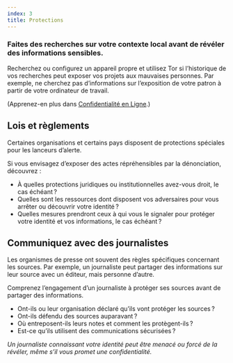 ```yaml
---
index: 3
title: Protections
---
```

### Faites des recherches sur votre contexte local avant de révéler des informations sensibles.

Recherchez ou configurez un appareil propre et utilisez Tor si l’historique de vos recherches peut exposer vos projets aux mauvaises personnes. Par exemple, ne cherchez pas d’informations sur l’exposition de votre patron à partir de votre ordinateur de travail.

(Apprenez-en plus dans [Confidentialité en Ligne](umbrella://communications/online-privacy/advanced).) 

## Lois et règlements

Certaines organisations et certains pays disposent de protections spéciales pour les lanceurs d’alerte.

Si vous envisagez d’exposer des actes répréhensibles par la dénonciation, découvrez :

* À quelles protections juridiques ou institutionnelles avez-vous droit, le cas échéant ?
* Quelles sont les ressources dont disposent vos adversaires pour vous arrêter ou découvrir votre identité ?
* Quelles mesures prendront ceux à qui vous le signaler pour protéger votre identité et vos informations, le cas échéant ?

## Communiquez avec des journalistes

Les organismes de presse ont souvent des règles spécifiques concernant les sources. Par exemple, un journaliste peut partager des informations sur leur source avec un éditeur, mais personne d’autre.

Comprenez l’engagement d’un journaliste à protéger ses sources avant de partager des informations.

* Ont-ils ou leur organisation déclaré qu’ils vont protéger les sources ?
* Ont-ils défendu des sources auparavant ?
* Où entreposent-ils leurs notes et comment les protègent-ils ?
* Est-ce qu’ils utilisent des communications sécurisées ?

*Un journaliste connaissant votre identité peut être menacé ou forcé de la révéler, même s’il vous promet une confidentialité.*